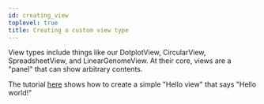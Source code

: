 ```yaml
---
id: creating_view
toplevel: true
title: Creating a custom view type
---
```


View types include things like our DotplotView, CircularView, SpreadsheetView,
and LinearGenomeView. At their core, views are a "panel" that can show arbitrary
contents.

The tutorial [here](/docs/tutorials/simple_plugin) shows how to create a simple
"Hello view" that says "Hello world!"
